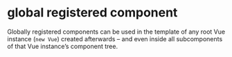 # global registered component

Globally registered components can be used in the template of any root Vue instance \(`new Vue`\) created afterwards – and even inside all subcomponents of that Vue instance’s component tree.

